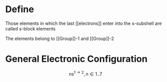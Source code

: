 # Define
Those elements in which the last [[electrons]] enter into the  s-subshell are called s-block elements

The elements belong to [[Group]]-1 and [[Group]]-2

# General Electronic Configuration
$$ns^{1 \to 2}, n \in 1..7$$